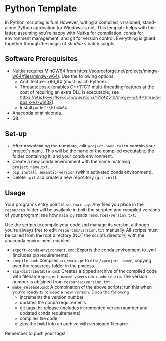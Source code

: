 # Python Template
In Python, scripting is fun! However, writing a compiled, versioned, stand-alone Python application for Windows is not. This template helps with the latter, assuming you're happy with Nuitka for compilation, conda for environment management, and git for version control. Everything is glued together through the magic of *shudders* batch scripts. 

## Software Prerequisites
* Nuitka requires MinGW64 from https://sourceforge.net/projects/mingw-w64/files/mingw-w64/. Use the following options:
    * Architecture: x86_64 (must match Python).
    * Threads: posix (enables C++11/C11 multi-threading features at the cost of requiring an extra DLL in executable; see https://stackoverflow.com/questions/17242516/mingw-w64-threads-posix-vs-win32).
    * Install path: `C:\MinGW64`.
* Anaconda or miniconda.
* Git.

## Set-up
* After downloading the template, edit `project_name.txt` to contain your project's name. This will be the name of the compiled executable, the folder containing it, and your conda environment.
* Create a new conda environment with the name matching `project_name.txt`.
* `pip install semantic-version` (within activated conda environment).
* Delete `.git` and create a new repository (`git init`).

## Usage
Your program's entry point is `src/main.py`. Any files you place in the `resources` folder will be available in both the scripted and compiled versions of your program; see how `main.py` reads `resources/version.txt`.

Use the scripts to compile your code and manage its version, although you're always free to edit `resources/version.txt` manually. All scripts must be called from the root directory (NOT the scripts directory) with the anaconda environment enabled.
* `export-conda-environment.cmd`: Exports the conda environment to <project-name>.yml (includes pip requirements).
* `compile.cmd`: Compiles `src/main.py` to `dist/<project-name>`, copying over the resources folder in the process.
* `zip-distributable.cmd`: Creates a zipped archive of the compiled code with filename `<project-name>-v<version-number>.zip`. The version number is obtained from `resources/version.txt`.
* `make_release.cmd`: A combination of the above scripts; run this when you're ready to release a new version. Does the following:
	* increments the version number
	* updates the conda requirements
	* git tags the release (includes incremented version number and updated conda requirements)
	* compiles the code
	* zips the build into an archive with versioned filename 

Remember to push your tags!
